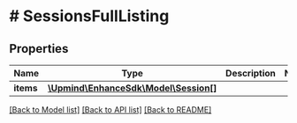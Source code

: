 # # SessionsFullListing

## Properties

Name | Type | Description | Notes
------------ | ------------- | ------------- | -------------
**items** | [**\Upmind\EnhanceSdk\Model\Session[]**](Session.md) |  |

[[Back to Model list]](../../README.md#models) [[Back to API list]](../../README.md#endpoints) [[Back to README]](../../README.md)
